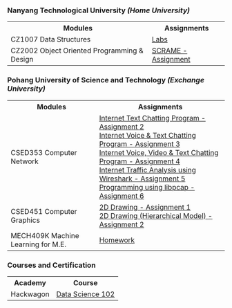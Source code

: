 ### Nanyang Technological University _(Home University)_
<table>
  <tr>
     <th>Modules</th>
     <th>Assignments</th>
  </tr>
  <tr>
    <td>CZ1007 Data Structures </td>
    <td>
      <a href="https://github.com/jermsinarocket/DataStructures">Labs</a>
    </td>
  </tr>
  <tr>
    <td>CZ2002 Object Oriented Programming & Design</td>
    <td>
      <a href="https://github.com/jermsinarocket/OODP_Assignment">SCRAME - Assignment</a>
    </td>  
  </tr>
</table>

### Pohang University of Science and Technology _(Exchange University)_

<table>
  <tr>
     <th>Modules</th>
     <th>Assignments</th>
  </tr>
  <tr>
    <td>CSED353 Computer Network </td>
    <td>
      <a href="https://github.com/jermsinarocket/ComputerNetwork_Assignment2">Internet Text Chatting Program - Assignment 2</a>
      <br/>
      <a href="https://github.com/jermsinarocket/ComputerNetwork_Assignment3">Internet Voice & Text Chatting Program - Assignment 3</a>
      <br/>
      <a href="https://github.com/jermsinarocket/ComputerNetwork_Assignment4">Internet Voice, Video & Text Chatting Program - Assignment 4</a>
      <br/>
      <a href="https://github.com/jermsinarocket/ComputerNetwork_Assignment5">Internet Traffic Analysis using Wireshark - Assignment 5</a>
      <br/>
      <a href="https://github.com/jermsinarocket/ComputerNetwork_Assignment6">Programming using libpcap - Assignment 6</a>
    </td>
  </tr>
  <tr>
    <td>CSED451 Computer Graphics </td>
    <td>
      <a href="https://github.com/jermsinarocket/ComputerGraphics_Assignment1">2D Drawing - Assignment 1</a>
      <br/>
      <a href="https://github.com/jermsinarocket/ComputerGraphics_Assignment2">2D Drawing (Hierarchical Model) - Assignment 2</a>
    </td>  
  </tr>
    <tr>
    <td>MECH409K Machine Learning for M.E. </td>
    <td>
      <a href="https://github.com/jermsinarocket/MachineLearning_HW">Homework</a>
    </td>  
  </tr>
</table>

### Courses and Certification 
<table>
  <tr>
     <th>Academy</th>
     <th>Course</th>
  </tr>
  <tr>
    <td>Hackwagon</td>
    <td>
      <a href="">Data Science 102</a>
    </td>
  </tr>
</table>
